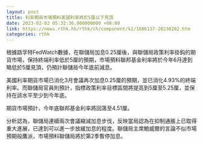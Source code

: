 ```yaml
---
layout: post
title: 利率期貨市場預料美國利率將於5厘以下見頂
date: 2023-02-02 05:32:36.000000000 +08:00
link: https://news.rthk.hk/rthk/ch/component/k2/1686137-20230202.htm
categories: rthk
---
```


根據路孚特FedWatch數據，在聯儲局加息0.25厘後，與聯儲局政策利率掛鈎的期貨市場，保持終端利率低於5厘的預期，市場預料聯邦基金利率將於今年6月達到略低於5厘見頂，仍預計聯儲局今年底前減息。

美國利率期貨市場已消化3月會議再次加息0.25厘的預期，並已消化4.93%的終端利率。而聯儲局官員則預計，指標政策利率目標區間將提高到5厘至5.25厘，並保持在該水平至少到今年底。

期貨市場預計，今年底聯邦基金利率將回落至4.51厘。

分析認為，聯儲局連續兩次會議縮減加息步伐，反映當局認為在抑制通脹上已取得重大進展，已達到可以進一步放緩加息的程度。聯儲局主席鮑威爾的言論不似市場預期般鷹派，市場預料聯儲局將於第2季暫停加息。
